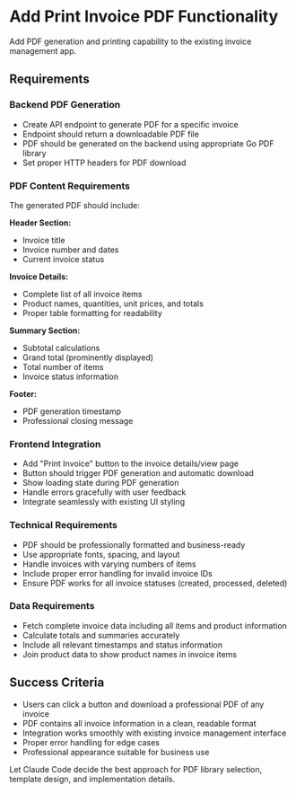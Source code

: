 # Add Print Invoice PDF Functionality

Add PDF generation and printing capability to the existing invoice management app.

## Requirements

### Backend PDF Generation

- Create API endpoint to generate PDF for a specific invoice
- Endpoint should return a downloadable PDF file
- PDF should be generated on the backend using appropriate Go PDF library
- Set proper HTTP headers for PDF download

### PDF Content Requirements

The generated PDF should include:

**Header Section:**

- Invoice title
- Invoice number and dates
- Current invoice status

**Invoice Details:**

- Complete list of all invoice items
- Product names, quantities, unit prices, and totals
- Proper table formatting for readability

**Summary Section:**

- Subtotal calculations
- Grand total (prominently displayed)
- Total number of items
- Invoice status information

**Footer:**

- PDF generation timestamp
- Professional closing message

### Frontend Integration

- Add "Print Invoice" button to the invoice details/view page
- Button should trigger PDF generation and automatic download
- Show loading state during PDF generation
- Handle errors gracefully with user feedback
- Integrate seamlessly with existing UI styling

### Technical Requirements

- PDF should be professionally formatted and business-ready
- Use appropriate fonts, spacing, and layout
- Handle invoices with varying numbers of items
- Include proper error handling for invalid invoice IDs
- Ensure PDF works for all invoice statuses (created, processed, deleted)

### Data Requirements

- Fetch complete invoice data including all items and product information
- Calculate totals and summaries accurately
- Include all relevant timestamps and status information
- Join product data to show product names in invoice items

## Success Criteria

- Users can click a button and download a professional PDF of any invoice
- PDF contains all invoice information in a clean, readable format
- Integration works smoothly with existing invoice management interface
- Proper error handling for edge cases
- Professional appearance suitable for business use

Let Claude Code decide the best approach for PDF library selection, template design, and implementation details.
